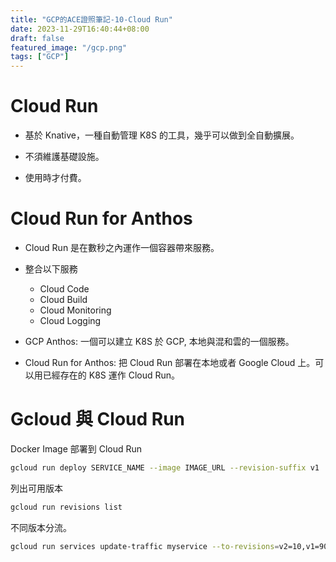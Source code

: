 ```yaml
---
title: "GCP的ACE證照筆記-10-Cloud Run"
date: 2023-11-29T16:40:44+08:00
draft: false
featured_image: "/gcp.png"
tags: ["GCP"]
---
```

# Cloud Run

* 基於 Knative，一種自動管理 K8S 的工具，幾乎可以做到全自動擴展。

* 不須維護基礎設施。

* 使用時才付費。

# Cloud Run for Anthos

* Cloud Run 是在數秒之內運作一個容器帶來服務。

* 整合以下服務
    * Cloud Code
    * Cloud Build
    * Cloud Monitoring
    * Cloud Logging

* GCP Anthos: 一個可以建立 K8S 於 GCP, 本地與混和雲的一個服務。

* Cloud Run for Anthos: 把 Cloud Run 部署在本地或者 Google Cloud 上。可以用已經存在的 K8S 運作 Cloud Run。

# Gcloud 與  Cloud Run

Docker Image 部署到 Cloud Run

```bash
gcloud run deploy SERVICE_NAME --image IMAGE_URL --revision-suffix v1
```

列出可用版本

```bash
gcloud run revisions list
```

不同版本分流。

```bash
gcloud run services update-traffic myservice --to-revisions=v2=10,v1=90
```

